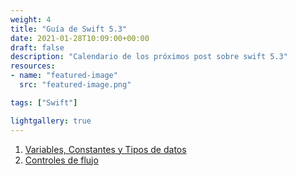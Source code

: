 ```yaml
---
weight: 4
title: "Guía de Swift 5.3"
date: 2021-01-28T10:09:00+00:00
draft: false
description: "Calendario de los próximos post sobre swift 5.3"
resources:
- name: "featured-image"
  src: "featured-image.png"

tags: ["Swift"]

lightgallery: true
---
```


<!--more-->

1. [Variables, Constantes y Tipos de datos](http://jorgemht.dev/posts/swift-variables-onstantes-ipos-datos/)
2. [Controles de flujo](http://localhost:1313/posts/swift-controles-de-flujo/)

